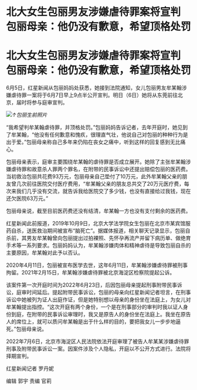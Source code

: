# 北大女生包丽男友涉嫌虐待罪案将宣判 包丽母亲：他仍没有歉意，希望顶格处罚

# 北大女生包丽男友涉嫌虐待罪案将宣判 包丽母亲：他仍没有歉意，希望顶格处罚

6月5日，红星新闻从包丽妈妈处获悉，她接到法院通知，女儿包丽男友牟某翰涉嫌虐待罪一案将于6月7日早上9点半公开宣判。明日（6日）她将从东莞前往北京，届时将参与庭审宣判。

![](https://inews.gtimg.com/om_bt/OMfyIDxrGxqU_FUT6_gNkShApxr7JyvvafOWFc1AhdDM4AA/1000)_↑包丽生前照片_

“我希望判牟某翰虐待罪，并顶格处罚。”包丽妈妈告诉记者，去年开庭时，她见到了牟某翰，“他没有任何歉意和愧疚，很理直气壮，他说自己对包丽的种种行为是出于爱。”包丽母亲称自己多年来仍陷在丧女之痛中，听到这样的回复感到无比痛心。

包丽母亲表示，庭审主要围绕牟某翰的虐待罪是否成立展开。她除了主张牟某翰涉嫌虐待罪和故意杀人罪两个罪名，在附带的民事诉讼中还提出赔偿包丽的医药费。当初救治包丽共花费93万元，包丽母亲自己垫付了10万元，此外牟某翰父亲的朋友曾几次前往医院交付医疗费用，“牟某翰父亲的朋友总共交了20万元医疗费，每次来我们几乎没有交流，就告诉我给医院交了多少钱，也没有直接给过我钱，现在还欠医院63万元。”

包丽母亲说，截至目前医药费还没有结清，牟某翰一方也没有支付剩余的医药费。

红星新闻此前报道，2019年10月9日，北京大学法学院女生包丽在北京市某宾馆服药自杀，送医救治期间被宣布“脑死亡”。据媒体报道，相关聊天记录显示，包丽自杀前，其男友牟某翰曾向包丽提出过拍裸照、先怀孕再流产并留下病历单、做绝育手术等一系列要求。包丽妈妈认为，牟某翰涉嫌肉体和精神虐待是导致包丽自杀的主要原因，牟某翰对此予以否认。

2020年4月11日，包丽被宣布医学去世，这年6月11日，牟某翰涉嫌虐待罪被刑事拘留。2021年2月15日，牟某翰涉嫌虐待罪被北京海淀区检察院提起公诉。

该案件第一次开庭时间为2022年6月23日，后因包丽母亲提起刑事附带民事诉讼，庭审时间延后。提起附带民事诉讼，包丽的母亲向红星新闻记者坦言，在刑事诉讼中她被列为证人出庭作证，但是她特别想以母亲的身份坐在法庭上，为女儿对牟某翰提出指控。“这次开庭有两个身份，一个是在刑事部分的审判时我以证人身份到庭，在附带的民事诉讼审理时，我又是原告人的身份坐在法庭上。我坐在原告人的席位上，就可以质问牟某翰是出于什么样的目的，要把我女儿一步步地逼死。”包丽母亲说。

2022年7月6日，北京市海淀区人民法院依法开庭审理了被告人牟某某涉嫌虐待罪刑事及附带民事诉讼一案。因案件涉及个人隐私，开庭以不公开方式进行。法院将择期宣判。

红星新闻记者 罗丹妮

编辑 郭宇 责编 官莉

